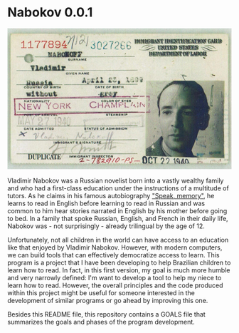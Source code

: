 # Nabokov 0.0.1

![alt text](https://github.com/lucascr91/nabokov_0.0.1/blob/master/VN_passport.jpg?raw=true)

Vladimir Nabokov was a Russian novelist born into a vastly wealthy family and who had a first-class education under the instructions of a multitude of tutors. As he claims in his famous autobiography ["Speak, memory"](https://www.amazon.com/Speak-Memory-Autobiography-Revisited-International-ebook/dp/B004KABDWA), he learns to read in English before learning to read in Russian and was common to him hear stories narrated in English by his mother before going to bed. In a family that spoke Russian, English, and French in their daily life, Nabokov was - not surprisingly - already trilingual by the age of 12. 

Unfortunately, not all children in the world can have access to an education like that enjoyed by Vladimir Nabokov. However, with modern computers, we can build tools that can effectively democratize access to learn. This program is a project that I have been developing to help Brazilian children to learn how to read. In fact, in this first version, my goal is much more humble and very narrowly defined: I'm want to develop a tool to help my niece to learn how to read. However, the overall principles and the code produced within this project might be useful for someone interested in the development of similar programs or go ahead by improving this one.

Besides this README file, this repository contains a GOALS file that summarizes the goals and phases of the program development.